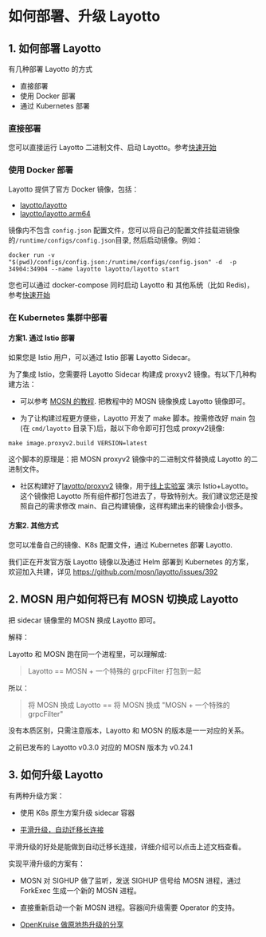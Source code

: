 # 如何部署、升级 Layotto
## 1. 如何部署 Layotto
有几种部署 Layotto 的方式

- 直接部署
- 使用 Docker 部署  
- 通过 Kubernetes 部署

### 直接部署
您可以直接运行 Layotto 二进制文件、启动 Layotto。参考[快速开始](zh/start)

### 使用 Docker 部署
Layotto 提供了官方 Docker 镜像，包括：
- [layotto/layotto](https://hub.docker.com/repository/docker/layotto/layotto)
- [layotto/layotto.arm64](https://hub.docker.com/repository/docker/layotto/layotto.arm64)

镜像内不包含 `config.json` 配置文件，您可以将自己的配置文件挂载进镜像的`/runtime/configs/config.json`目录, 然后启动镜像。例如：

```shell
docker run -v "$(pwd)/configs/config.json:/runtime/configs/config.json" -d  -p 34904:34904 --name layotto layotto/layotto start
```

您也可以通过 docker-compose 同时启动 Layotto 和 其他系统（比如 Redis)，参考[快速开始](zh/start/state/start?id=step-1-%e5%90%af%e5%8a%a8-redis-%e5%92%8c-layotto)

### 在 Kubernetes 集群中部署
#### 方案1. 通过 Istio 部署
如果您是 Istio 用户，可以通过 Istio 部署 Layotto Sidecar。

为了集成 Istio，您需要将 Layotto Sidecar 构建成 proxyv2 镜像。有以下几种构建方法：

- 可以参考 [MOSN 的教程](https://mosn.io/docs/user-guide/start/istio/). 把教程中的 MOSN 镜像换成 Layotto 镜像即可。

- 为了让构建过程更方便些，Layotto 开发了 make 脚本。按需修改好 main 包(在 `cmd/layotto` 目录下)后，敲以下命令即可打包成 proxyv2镜像:
```shell
make image.proxyv2.build VERSION=latest
```

这个脚本的原理是：把 MOSN proxyv2 镜像中的二进制文件替换成 Layotto 的二进制文件。

- 社区构建好了[layotto/proxyv2](https://hub.docker.com/r/layotto/proxyv2) 镜像，用于[线上实验室](https://killercoda.com/mosn-tutorial/course/layotto) 演示 Istio+Layotto。这个镜像把 Layotto 所有组件都打包进去了，导致特别大。我们建议您还是按照自己的需求修改 main、自己构建镜像，这样构建出来的镜像会小很多。 

#### 方案2. 其他方式
您可以准备自己的镜像、K8s 配置文件，通过 Kubernetes 部署 Layotto.

我们正在开发官方版 Layotto 镜像以及通过 Helm 部署到 Kubernetes 的方案，欢迎加入共建，详见 https://github.com/mosn/layotto/issues/392

## 2. MOSN 用户如何将已有 MOSN 切换成 Layotto 
把 sidecar 镜像里的 MOSN 换成 Layotto 即可。

解释：

Layotto 和 MOSN 跑在同一个进程里，可以理解成:

> Layotto == MOSN + 一个特殊的 grpcFilter 打包到一起

所以： 

> 将 MOSN 换成 Layotto == 将 MOSN 换成 "MOSN + 一个特殊的 grpcFilter"

没有本质区别，只需注意版本，Layotto 和 MOSN 的版本是一一对应的关系。

之前已发布的 Layotto v0.3.0 对应的 MOSN 版本为 v0.24.1

## 3. 如何升级 Layotto
有两种升级方案：

- 使用 K8s 原生方案升级 sidecar 容器
  
- [平滑升级，自动迁移长连接](https://mosn.io/docs/concept/smooth-upgrade/)

平滑升级的好处是能做到自动迁移长连接，详细介绍可以点击上述文档查看。

实现平滑升级的方案有：

- MOSN 对 SIGHUP 做了监听，发送 SIGHUP 信号给 MOSN 进程，通过 ForkExec 生成一个新的 MOSN 进程。
  
- 直接重新启动一个新 MOSN 进程。容器间升级需要 Operator 的支持。

- [OpenKruise 做原地热升级的分享](https://mosn.io/blog/posts/mosn-sidecarset-hotupgrade/)